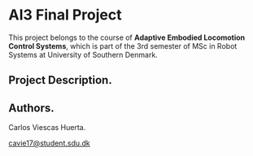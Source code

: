 # AI3 Final Project

This project belongs to the course of **Adaptive Embodied Locomotion Control Systems**, which is part of the 3rd semester of MSc in Robot Systems at University of Southern Denmark.

## Project Description.

## Authors.

Carlos Viescas Huerta.

cavie17@student.sdu.dk
